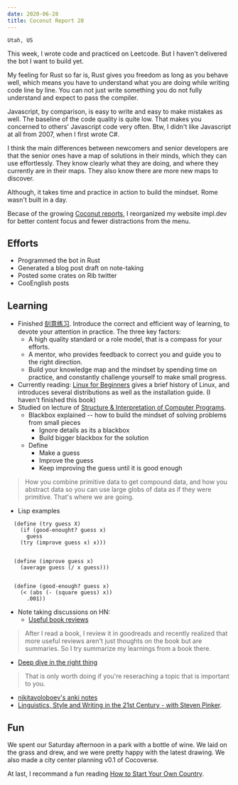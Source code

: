 ```yaml
---
date: 2020-06-28
title: Coconut Report 20
---
```


`Utah, US`


This week, I wrote code and practiced on Leetcode.
But I haven't delivered the bot I want to build yet.

My feeling for Rust so far is, Rust gives you freedom as long as you behave well, which means you have to understand what you are doing while writing code line by line. You can not just write something you do not fully understand and expect to pass the compiler.

Javascript, by comparison, is easy to write and easy to make mistakes as well. The baseline of the code quality is quite low. That makes you concerned to others' Javascript code very often. Btw, I didn't like Javascript at all from 2007, when I first wrote C#.

I think the main differences between newcomers and senior developers are that the senior ones have a map of solutions in their minds, which they can use effortlessly.  They know clearly what they are doing, and where they currently are in their maps. They also know there are more new maps to discover.

Although, it takes time and practice in action to build the mindset. Rome wasn't built in a day.

Becase of the growing [Coconut reports](/reports/), I reorganized my website impl.dev for better content focus and fewer distractions from the menu.

## Efforts
- Programmed the bot in Rust
- Generated a blog post draft on note-taking
- Posted some crates on Rib twitter
- CooEnglish posts

## Learning
- Finished [刻意练习](https://www.amazon.cn/dp/B01M6ZBZY3/ref=sr_1_1). Introduce the correct and efficient way of learning, to devote your attention in practice. The three key factors:
  - A high quality standard or a role model, that is a compass for your efforts.
  - A mentor, who provides feedback to correct you and guide you to the right direction.
  - Build your knowledge map and the mindset by spending time on practice, and constantly challenge yourself to make small progress.
- Currently reading: [Linux for Beginners](https://www.amazon.com/Linux-Beginners-Practical-Comprehensive-Self-Evaluation-ebook/dp/B0829D5L8L/ref=sr_1_3) gives a brief history of Linux, and introduces several distributions as well as the installation guide. (I haven't finished this book)
- Studied on lecture of [Structure & Interpretation of Computer Programs](https://www.youtube.com/watch?v=WuK9NmA3aq0&list=PLkEwH_Z2WOlppy8oUfrGwFVlOuKyo3RO_&index=2). 
  - Blackbox explained -- how to build the mindset of solving problems from small pieces
    - Ignore details as its a blackbox
    - Build bigger blackbox for the solution
  - Define
    - Make a guess
    - Improve the guess
    - Keep improving the guess until it is good enough
> How you combine primitive data to get compound data,
    and how you abstract data so you can use large globs of data
    as if they were primitive. 
    That's where we are going.
  - Lisp examples
  ```
    (define (try guess X)
      (if (good-enought? guess x)
        guess
      (try (improve guess x) x)))

  
    (define (improve guess x)
      (average guess (/ x guess)))


    (define (good-enough? guess x)
      (< (abs (- (square guess) x))
        .001))
  ```
- Note taking discussions on HN:
  - [Useful book reviews](https://news.ycombinator.com/reply?id=23596746&goto=item%3Fid%3D23596471%2323596746)
> After I read a book, I review it in goodreads and recently realized that more useful reviews aren't just thoughts on the book but are summaries. So I try summarize my learnings from a book there.
  - [Deep dive in the right thing](https://news.ycombinator.com/reply?id=23600302&goto=item%3Fid%3D23596471%2323600302)
> That is only worth doing if you're reseraching a topic that is important to you.
  - [nikitavoloboev's anki notes](https://github.com/nikitavoloboev/knowledge/blob/master/anki/anki.md)
- [Linguistics, Style and Writing in the 21st Century - with Steven Pinker](https://www.youtube.com/watch?v=OV5J6BfToSw).


## Fun

We spent our Saturday afternoon in a park with a bottle of wine.
We laid on the grass and drew, and we were pretty happy with the latest drawing.
We also made a city center planning v0.1 of Cocoverse.

At last, I recommand a fun reading [How to Start Your Own Country](https://www.wikihow.com/Start-Your-Own-Country).